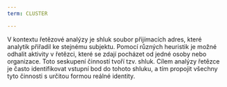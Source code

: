 ```yaml
---
term: CLUSTER

---
```

V kontextu řetězové analýzy je shluk soubor přijímacích adres, které analytik přiřadil ke stejnému subjektu. Pomocí různých heuristik je možné odhalit aktivity v řetězci, které se zdají pocházet od jedné osoby nebo organizace. Toto seskupení činností tvoří tzv. shluk. Cílem analýzy řetězce je často identifikovat vstupní bod do tohoto shluku, a tím propojit všechny tyto činnosti s určitou formou reálné identity.